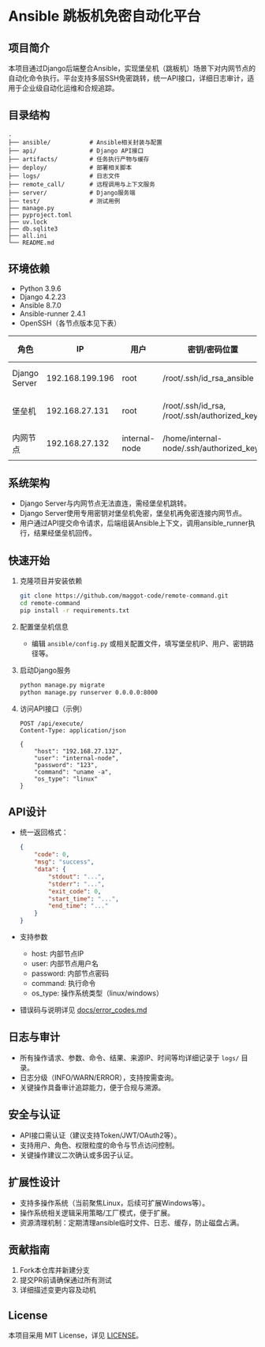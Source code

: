 
# Ansible 跳板机免密自动化平台

## 项目简介

本项目通过Django后端整合Ansible，实现堡垒机（跳板机）场景下对内网节点的自动化命令执行。平台支持多层SSH免密跳转，统一API接口，详细日志审计，适用于企业级自动化运维和合规追踪。

## 目录结构

```
.
├── ansible/           # Ansible相关封装与配置
├── api/               # Django API接口
├── artifacts/         # 任务执行产物与缓存
├── deploy/            # 部署相关脚本
├── logs/              # 日志文件
├── remote_call/       # 远程调用与上下文服务
├── server/            # Django服务端
├── test/              # 测试用例
├── manage.py
├── pyproject.toml
├── uv.lock
├── db.sqlite3
├── all.ini
└── README.md
```

## 环境依赖

- Python 3.9.6
- Django 4.2.23
- Ansible 8.7.0
- Ansible-runner 2.4.1
- OpenSSH（各节点版本见下表）

| 角色         | IP                | 用户      | 密钥/密码位置                        | OpenSSH版本         |
| ------------ | ----------------- | --------- | ------------------------------------ | ------------------- |
| Django Server| 192.168.199.196   | root      | /root/.ssh/id_rsa_ansible            | 9.9p2, LibreSSL 3.3.6|
| 堡垒机       | 192.168.27.131    | root      | /root/.ssh/id_rsa, /root/.ssh/authorized_keys | 8.7p1, OpenSSL 3.2.2|
| 内网节点     | 192.168.27.132    | internal-node | /home/internal-node/.ssh/authorized_keys | 8.7p1, OpenSSL 3.2.2|

## 系统架构

- Django Server与内网节点无法直连，需经堡垒机跳转。
- Django Server使用专用密钥对堡垒机免密，堡垒机再免密连接内网节点。
- 用户通过API提交命令请求，后端组装Ansible上下文，调用ansible_runner执行，结果经堡垒机回传。

<!-- 如有架构图可放置于docs/目录 -->

## 快速开始

1. 克隆项目并安装依赖

     ```bash
     git clone https://github.com/maggot-code/remote-command.git
     cd remote-command
     pip install -r requirements.txt
     ```

2. 配置堡垒机信息

     - 编辑 `ansible/config.py` 或相关配置文件，填写堡垒机IP、用户、密钥路径等。

3. 启动Django服务

     ```bash
     python manage.py migrate
     python manage.py runserver 0.0.0.0:8000
     ```

4. 访问API接口（示例）

     ```http
     POST /api/execute/
     Content-Type: application/json

     {
         "host": "192.168.27.132",
         "user": "internal-node",
         "password": "123",
         "command": "uname -a",
         "os_type": "linux"
     }
     ```

## API设计

- 统一返回格式：

    ```json
    {
        "code": 0,
        "msg": "success",
        "data": {
            "stdout": "...",
            "stderr": "...",
            "exit_code": 0,
            "start_time": "...",
            "end_time": "..."
        }
    }
    ```

- 支持参数
    - host: 内部节点IP
    - user: 内部节点用户名
    - password: 内部节点密码
    - command: 执行命令
    - os_type: 操作系统类型（linux/windows）

- 错误码与说明详见 [docs/error_codes.md](docs/error_codes.md)

## 日志与审计

- 所有操作请求、参数、命令、结果、来源IP、时间等均详细记录于 `logs/` 目录。
- 日志分级（INFO/WARN/ERROR），支持按需查询。
- 关键操作具备审计追踪能力，便于合规与溯源。

## 安全与认证

- API接口需认证（建议支持Token/JWT/OAuth2等）。
- 支持用户、角色、权限粒度的命令与节点访问控制。
- 关键操作建议二次确认或多因子认证。

## 扩展性设计

- 支持多操作系统（当前聚焦Linux，后续可扩展Windows等）。
- 操作系统相关逻辑采用策略/工厂模式，便于扩展。
- 资源清理机制：定期清理ansible临时文件、日志、缓存，防止磁盘占满。

## 贡献指南

1. Fork本仓库并新建分支
2. 提交PR前请确保通过所有测试
3. 详细描述变更内容及动机

## License

本项目采用 MIT License，详见 [LICENSE](LICENSE)。